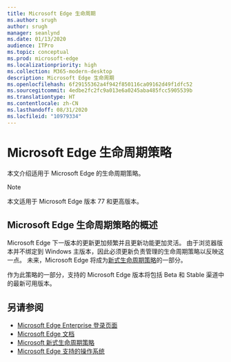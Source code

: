 ```yaml
---
title: Microsoft Edge 生命周期
ms.author: srugh
author: srugh
manager: seanlynd
ms.date: 01/13/2020
audience: ITPro
ms.topic: conceptual
ms.prod: microsoft-edge
ms.localizationpriority: high
ms.collection: M365-modern-desktop
description: Microsoft Edge 生命周期
ms.openlocfilehash: 6f29155362a4f942f850116ca09162d49f1dfc52
ms.sourcegitcommit: 4edbe2fc2fc9a013e6a0245aba485fcc5905539b
ms.translationtype: HT
ms.contentlocale: zh-CN
ms.lasthandoff: 08/31/2020
ms.locfileid: "10979334"
---
```

# Microsoft Edge 生命周期策略

本文介绍适用于 Microsoft Edge 的生命周期策略。

> [!NOTE]
> 本文适用于 Microsoft Edge 版本 77 和更高版本。

## Microsoft Edge 生命周期策略的概述

Microsoft Edge 下一版本的更新更加频繁并且更新功能更加灵活。 由于浏览器版本并不绑定到 Windows 主版本，因此必须更新负责管理的生命周期策略以反映这一点。 未来，Microsoft Edge 将成为[新式生命周期策略](https://support.microsoft.com/help/30881/modern-lifecycle-policy)的一部分。

作为此策略的一部分，支持的 Microsoft Edge 版本将包括 Beta 和 Stable 渠道中的最新可用版本。

## 另请参阅

- [Microsoft Edge Enterprise 登录页面](https://aka.ms/EdgeEnterprise)
- [Microsoft Edge 文档](https://docs.microsoft.com/DeployEdge/)
- [Microsoft 新式生命周期策略](https://support.microsoft.com/help/30881/modern-lifecycle-policy)
- [Microsoft Edge 支持的操作系统](https://docs.microsoft.com/DeployEdge/microsoft-edge-supported-operating-systems)
